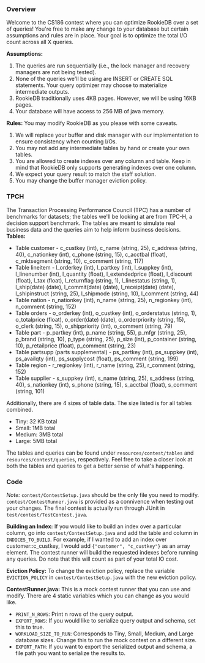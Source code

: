 ### Overview
Welcome to the CS186 contest where you can optimize RookieDB over a set of queries! You're free to make any change to your database but certain assumptions and rules are in place. Your goal is to optimize the total I/O count across all X queries.

**Assumptions:**
1. The queries are run sequentially (i.e., the lock manager and recovery managers are not being tested). 
2. None of the queries we'll be using are INSERT or CREATE SQL statements. Your query optimizer may choose to materialize intermediate outputs. 
3. RookieDB traditionally uses 4KB pages. However, we will be using 16KB pages.
4. Your database will have access to 256 MB of java memory. 


**Rules:** You may modify RookieDB as you please with some caveats. 

1. We will replace your buffer and disk manager with our implementation to ensure consistency when counting I/Os. 
2.  You may not add any intermediate tables by hand or create your own tables. 
3.  You are allowed to create indexes over any column and table. Keep in mind that RookieDB only supports generating indexes over one column.
4. We expect your query result to match the staff solution. 
5. You may change the buffer manager eviction policy. 

### TPCH
The Transaction Processing Performance Council (TPC) has a number of benchmarks for datasets; the tables we'll be looking at are from TPC-H, a decision support benchmark. The tables are meant to simulate real business data and the queries aim to help inform business decisions. 
**Tables:** 
- Table customer - c_custkey (int), c_name (string, 25), c_address (string, 40), c_nationkey (int), c_phone (string, 15), c_acctbal (float), c_mktsegment (string, 10), c_comment (string, 117)
- Table lineitem - l_orderkey (int), l_partkey (int), l_suppkey (int), l_linenumber (int), l_quantity (float), l_extendedprice (float), l_discount (float), l_tax (float), l_returnflag (string, 1), l_linestatus (string, 1), l_ship(date) (date), l_commit(date) (date), l_receipt(date) (date), l_shipinstruct (string, 25), l_shipmode (string, 10), l_comment (string, 44)
- Table nation - n_nationkey (int), n_name (string, 25), n_regionkey (int), n_comment (string, 152)
- Table orders - o_orderkey (int), o_custkey (int), o_orderstatus (string, 1), o_totalprice (float), o_order(date) (date), o_orderpriority (string, 15), o_clerk (string, 15), o_shippriority (int), o_comment (string, 79)
- Table part - p_partkey (int), p_name (string, 55), p_mfgr (string, 25), p_brand (string, 10), p_type (string, 25), p_size (int), p_container (string, 10), p_retailprice (float), p_comment (string, 23)
- Table partsupp (parts supplemental) - ps_partkey (int), ps_suppkey (int), ps_availqty (int), ps_supplycost (float), ps_comment (string, 199)
- Table region - r_regionkey (int), r_name (string, 25), r_comment (string, 152)
- Table supplier - s_suppkey (int), s_name (string, 25), s_address (string, 40), s_nationkey (int), s_phone (string, 15), s_acctbal (float), s_comment (string, 101)

Additionally, there are 4 sizes of table data. The size listed is for all tables combined. 
- Tiny: 32 KB total
- Small: 1MB total
- Medium: 3MB total
- Large: 5MB total

The tables and queries can be found under ```resources/contest/tables``` and ```resources/contest/queries```, respectively. Feel free to take a closer look at both the tables and queries to get a better sense of what's happening. 

### Code
*Note:* ```contest/ContestSetup.java``` should be the only file you need to modify. ```contest/ContestRunner.java``` is provided as a connivence when testing out your changes. The final contest is actually run through JUnit in ```test/contest/TestContest.java```.

**Building an Index:** If you would like to build an index over a particular column, go into ```contest/ContestSetup.java``` and add the table and column in ```INDICES_TO_BUILD```. For example, if I wanted to add an index over customer::c_custkey, I would add ```{"customer", "c_custkey"}``` as an array element. The contest runner will build the requested indexes before running any queries. Do note that this will count as part of your total IO cost. 

**Eviction Policy:** To change the eviction policy, replace the variable ```EVICTION_POLICY``` in ```contest/ContestSetup.java``` with the new eviction policy.

**ContestRunner.java:** This is a mock contest runner that you can use and modify. There are 4 static variables which you can change as you would like.
- ```PRINT_N_ROWS```: Print n rows of the query output.
- ```EXPORT_ROWS```: If you would like to serialize query output and schema, set this to true.
- ```WORKLOAD_SIZE_TO_RUN```: Corresponds to Tiny, Small, Medium, and Large database sizes. Change this to run the mock contest on a different size.
- ```EXPORT_PATH```: If you want to export the serialized output and schema, a file path you want to serialize the results to.


